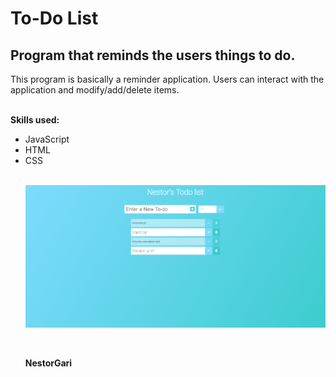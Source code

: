 # To-Do List
<h2>Program that reminds the users things to do.</h2>
<p>This program is basically a reminder application. Users can interact with the application and modify/add/delete items.
<br>
  <br>

  <b>Skills used:</b>
  <p></p>
  <ul>
  <li>JavaScript</li>
    <li>HTML</li>
    <li>CSS</li>

<br>

![](imgs/Capture.PNG)

<br>
<p> <b>NestorGari</b></p>



